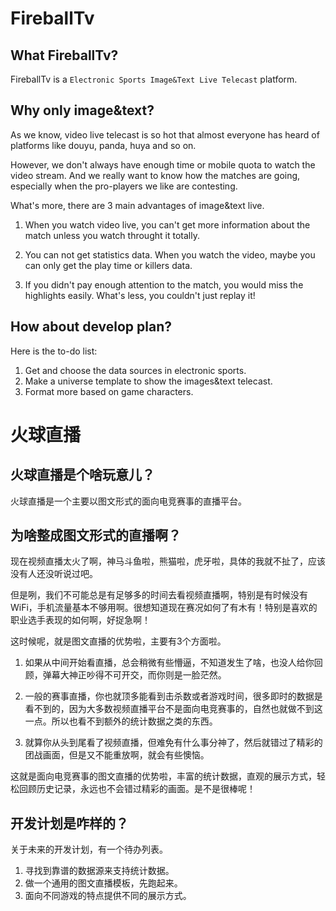 # FireballTv

## What FireballTv?

FireballTv is a `Electronic Sports Image&Text Live Telecast` platform.

## Why only image&text?

As we know, video live telecast is so hot that almost everyone has heard of platforms like douyu, panda, huya and so on.

However, we don't always have enough time or mobile quota to watch the video stream. And we really want to know how the matches are going, especially when the pro-players we like are contesting.

What's more, there are 3 main advantages of image&text live.

1. When you watch video live, you can't get more information about the match unless you watch throught it totally.

2. You can not get statistics data. When you watch the video, maybe you can only get the play time or killers data.

3. If you didn't pay enough attention to the match, you would miss the highlights easily. What's less, you couldn't just replay it!

## How about develop plan?

Here is the to-do list:

1. Get and choose the data sources in electronic sports.
2. Make a universe template to show the images&text telecast.
3. Format more based on game characters.

# 火球直播

## 火球直播是个啥玩意儿？

火球直播是一个主要以图文形式的面向电竞赛事的直播平台。

## 为啥整成图文形式的直播啊？

现在视频直播太火了啊，神马斗鱼啦，熊猫啦，虎牙啦，具体的我就不扯了，应该没有人还没听说过吧。

但是咧，我们不可能总是有足够多的时间去看视频直播啊，特别是有时候没有WiFi，手机流量基本不够用啊。很想知道现在赛况如何了有木有！特别是喜欢的职业选手表现的如何啊，好捉急啊！

这时候呢，就是图文直播的优势啦，主要有3个方面啦。

1. 如果从中间开始看直播，总会稍微有些懵逼，不知道发生了啥，也没人给你回顾，弹幕大神正吵得不可开交，而你则是一脸茫然。

2. 一般的赛事直播，你也就顶多能看到击杀数或者游戏时间，很多即时的数据是看不到的，因为大多数视频直播平台不是面向电竞赛事的，自然也就做不到这一点。所以也看不到额外的统计数据之类的东西。

3. 就算你从头到尾看了视频直播，但难免有什么事分神了，然后就错过了精彩的团战画面，但是又不能重放啊，就会有些懊恼。

这就是面向电竞赛事的图文直播的优势啦，丰富的统计数据，直观的展示方式，轻松回顾历史记录，永远也不会错过精彩的画面。是不是很棒呢！

## 开发计划是咋样的？

关于未来的开发计划，有一个待办列表。

1. 寻找到靠谱的数据源来支持统计数据。
2. 做一个通用的图文直播模板，先跑起来。
3. 面向不同游戏的特点提供不同的展示方式。
